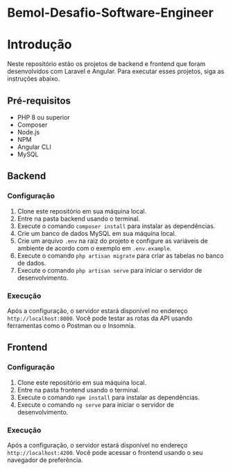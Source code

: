 # Bemol-Desafio-Software-Engineer

# Introdução

Neste repositório estão os projetos de backend e frontend que foram desenvolvidos com Laravel e Angular. Para executar esses projetos, siga as instruções abaixo.

## Pré-requisitos

- PHP 8 ou superior
- Composer
- Node.js
- NPM
- Angular CLI
- MySQL

## Backend

### Configuração

1. Clone este repositório em sua máquina local.
2. Entre na pasta backend usando o terminal.
3. Execute o comando `composer install` para instalar as dependências.
4. Crie um banco de dados MySQL em sua máquina local.
5. Crie um arquivo `.env` na raiz do projeto e configure as variáveis de ambiente de acordo com o exemplo em `.env.example`.
6. Execute o comando `php artisan migrate` para criar as tabelas no banco de dados.
7. Execute o comando `php artisan serve` para iniciar o servidor de desenvolvimento.

### Execução

Após a configuração, o servidor estará disponível no endereço `http://localhost:8000`. Você pode testar as rotas da API usando ferramentas como o Postman ou o Insomnia.

## Frontend

### Configuração

1. Clone este repositório em sua máquina local.
2. Entre na pasta frontend usando o terminal.
3. Execute o comando `npm install` para instalar as dependências.
4. Execute o comando `ng serve` para iniciar o servidor de desenvolvimento.

### Execução

Após a configuração, o servidor estará disponível no endereço `http://localhost:4200`. Você pode acessar o frontend usando o seu navegador de preferência.

